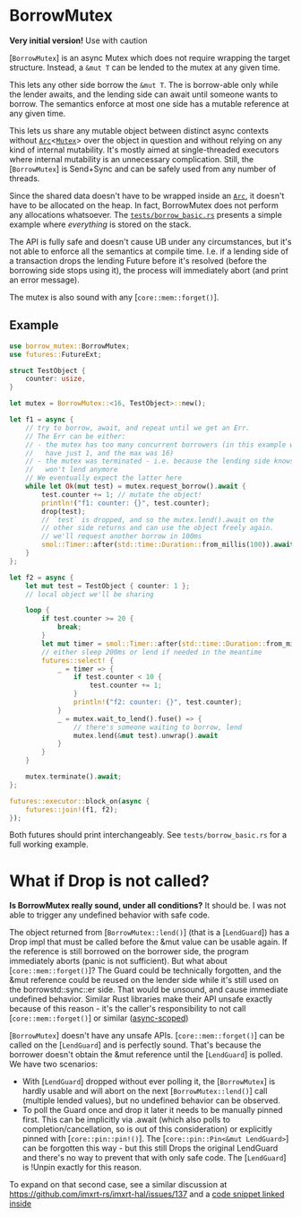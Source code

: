 # BorrowMutex

**Very initial version!** Use with caution

[`BorrowMutex`] is an async Mutex which does not require wrapping the target
structure. Instead, a `&mut T` can be lended to the mutex at any given time.

This lets any other side borrow the `&mut T`. The  is borrow-able only
while the lender awaits, and the lending side can await until someone wants
to borrow. The semantics enforce at most one side has a mutable reference
at any given time.

This lets us share any mutable object between distinct async contexts
without [`Arc`]<[`Mutex`]> over the object in question and without relying
on any kind of internal mutability. It's mostly aimed at single-threaded
executors where internal mutability is an unnecessary complication.
Still, the [`BorrowMutex`] is Send+Sync and can be safely used from
any number of threads.

Since the shared data doesn't have to be wrapped inside an [`Arc`],
it doesn't have to be allocated on the heap. In fact, BorrowMutex does not
perform any allocations whatsoever. The
[`tests/borrow_basic.rs`](https://github.com/darsto/borrow_mutex/blob/master/tests/borrow_basic.rs)
presents a simple example where *everything* is stored on the stack.

The API is fully safe and doesn't cause UB under any circumstances, but
it's not able to enforce all the semantics at compile time. I.e. if a
lending side of a transaction drops the lending Future before it's
resolved (before the borrowing side stops using it), the process will
immediately abort (and print an error message).

The mutex is also sound with any [`core::mem::forget()`].

## Example

```rust
use borrow_mutex::BorrowMutex;
use futures::FutureExt;

struct TestObject {
    counter: usize,
}

let mutex = BorrowMutex::<16, TestObject>::new();

let f1 = async {
    // try to borrow, await, and repeat until we get an Err.
    // The Err can be either:
    // - the mutex has too many concurrent borrowers (in this example we
    //   have just 1, and the max was 16)
    // - the mutex was terminated - i.e. because the lending side knows it
    //   won't lend anymore
    // We eventually expect the latter here
    while let Ok(mut test) = mutex.request_borrow().await {
        test.counter += 1; // mutate the object!
        println!("f1: counter: {}", test.counter);
        drop(test);
        // `test` is dropped, and so the mutex.lend().await on the
        // other side returns and can use the object freely again.
        // we'll request another borrow in 100ms
        smol::Timer::after(std::time::Duration::from_millis(100)).await;
    }
};

let f2 = async {
    let mut test = TestObject { counter: 1 };
    // local object we'll be sharing

    loop {
        if test.counter >= 20 {
            break;
        }
        let mut timer = smol::Timer::after(std::time::Duration::from_millis(200)).fuse();
        // either sleep 200ms or lend if needed in the meantime
        futures::select! {
            _ = timer => {
                if test.counter < 10 {
                    test.counter += 1;
                }
                println!("f2: counter: {}", test.counter);
            }
            _ = mutex.wait_to_lend().fuse() => {
                // there's someone waiting to borrow, lend
                mutex.lend(&mut test).unwrap().await
            }
        }
    }

    mutex.terminate().await;
};

futures::executor::block_on(async {
    futures::join!(f1, f2);
});
```

Both futures should print interchangeably. See `tests/borrow_basic.rs` for
a full working example.

# What if Drop is not called?

**Is BorrowMutex really sound, under all conditions?**
It should be. I was not able to trigger any undefined behavior with
safe code.

The object returned from [`BorrowMutex::lend()`] (that is a [`LendGuard`])
has a Drop impl that must be called before the &mut value can be usable again.
If the reference is still borrowed on the borrower side, the program immediately
aborts (panic is not sufficient). But what about [`core::mem::forget()`]? The
Guard could be technically forgotten, and the &mut reference could be reused on
the lender side while it's still used on the borrowstd::sync::er side. That
would be unsound, and cause immediate undefined behavior. Similar Rust libraries
make their API unsafe exactly because of this reason - it's the caller's
responsibility to not call [`core::mem::forget()`] or similar
([async-scoped](https://docs.rs/async-scoped/0.9.0/async_scoped/struct.Scope.html#method.scope))

[`BorrowMutex`] doesn't have any unsafe APIs. [`core::mem::forget()`] can be
called on the [`LendGuard`] and is perfectly sound. That's because
the borrower doesn't obtain the &mut reference until the [`LendGuard`]
is polled. We have two scenarios:
- With [`LendGuard`] dropped without ever polling it, the [`BorrowMutex`] is
hardly usable and will abort on the next [`BorrowMutex::lend()`] call
(multiple lended values), but no undefined behavior can be observed.
- To poll the Guard once and drop it later it needs to be manually pinned first.
This can be implicitly via .await (which also polls to completion/cancellation,
so is out of this consideration) or explicitly pinned with [`core::pin::pin!()`].
The [`core::pin::Pin<&mut LendGuard>`] can be forgotten this way - but this
still Drops the original LendGuard and there's no way to prevent that with
only safe code. The [`LendGuard`] is !Unpin exactly for this reason.

To expand on that second case, see a similar discussion at
<https://github.com/imxrt-rs/imxrt-hal/issues/137> and a
[code snippet linked inside](https://play.rust-lang.org/?version=stable&mode=debug&edition=2021&gist=79e34e7c3e968f8f6680a7cd08d1ffc4)

[`Arc`]: std::sync::Arc
[`Mutex`]: std::sync::Mutex
